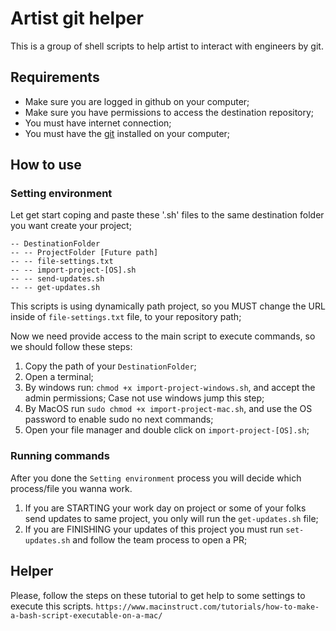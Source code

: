 # Artist git helper

This is a group of shell scripts to help artist to interact with engineers by git.


## Requirements

- Make sure you are logged in github on your computer;
- Make sure you have permissions to access the destination repository;
- You must have internet connection;
- You must have the [git](https://git-scm.com/) installed on your computer;

## How to use

### Setting environment

Let get start coping and paste these '.sh' files to the same destination folder you want create your project;

```path
-- DestinationFolder
-- -- ProjectFolder [Future path]
-- -- file-settings.txt
-- -- import-project-[OS].sh
-- -- send-updates.sh
-- -- get-updates.sh
```

This scripts is using dynamically path project, so you MUST change the URL inside of `file-settings.txt` file, to your repository path;

Now we need provide access to the main script to execute commands, so we should follow these steps:

1. Copy the path of your `DestinationFolder`;
2. Open a terminal;
3. By windows run: `chmod +x import-project-windows.sh`, and accept the admin permissions; Case not use windows jump this step;
4. By MacOS run `sudo chmod +x import-project-mac.sh`, and use the OS password to enable sudo no next commands;
5. Open your file manager and double click on `import-project-[OS].sh`;


### Running commands

After you done the `Setting environment` process you will decide which process/file you wanna work.

1. If you are STARTING your work day on project or some of your folks send updates to same project, you only will run the `get-updates.sh` file;
2. If you are FINISHING your updates of this project you must run `set-updates.sh` and follow the team process to open a PR;

## Helper

Please, follow the steps on these tutorial to get help to some settings to execute this scripts.
`https://www.macinstruct.com/tutorials/how-to-make-a-bash-script-executable-on-a-mac/`